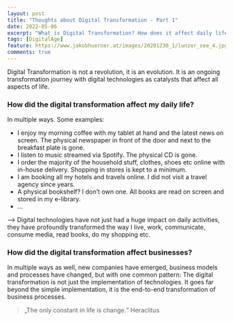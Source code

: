 ```yaml
---
layout: post
title: "Thoughts about Digital Transformation - Part 1"
date: 2022-05-06
excerpt: "What is Digital Transformation? How does it affect daily life and business?"
tags: [DigitalAge]
feature: https://www.jakobhuerner.at/images/20201230_1/lunzer_see_4.jpg
comments: true
---
```


Digital Transformation is not a revolution, it is an evolution. It is an ongoing transformation journey with digital technologies as catalysts that affect all aspects of life.

### How did the digital transformation affect my daily life?   
In multiple ways. Some examples:
* I enjoy my morning coffee with my tablet at hand and the latest news on screen. The physical newspaper in front of the door and next to the breakfast plate is gone.
* I listen to music streamed via Spotify. The physical CD is gone.
* I order the majority of the household stuff, clothes, shoes etc online with in-house delivery. Shopping in stores is kept to a minimum.
* I am booking all my hotels and travels online. I did not visit a travel agency since years.
* A physical bookshelf? I don’t own one. All books are read on screen and stored in my e-library.
* …

—> Digital technologies have not just had a huge impact on daily activities, they have profoundly transformed the way I live, work, communicate, consume media, read books, do my shopping etc. 

### How did the digital transformation affect businesses?   
In multiple ways as well, new companies have emerged, business models and processes have changed, but with one common pattern: The digital transformation is not just the implementation of technologies. It goes far beyond the simple implementation, it is the end-to-end transformation of business processes.
   
      
> „The only constant in life is change.“ Heraclitus
